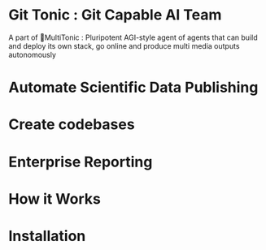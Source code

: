 # Git Tonic : Git Capable AI Team

A part of 🌟MultiTonic : Pluripotent AGI-style agent of agents that can build and deploy its own stack, go online and produce multi media outputs autonomously

# Automate Scientific Data Publishing


# Create codebases


# Enterprise Reporting


# How it Works



# Installation 